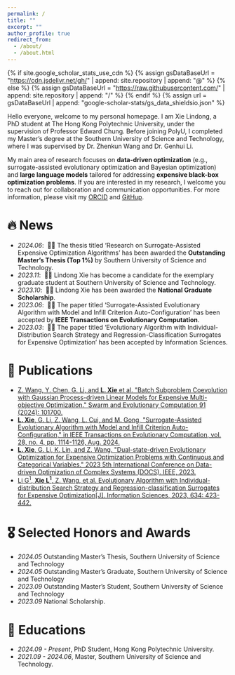 ```yaml
---
permalink: /
title: ""
excerpt: ""
author_profile: true
redirect_from: 
  - /about/
  - /about.html
---
```


{% if site.google_scholar_stats_use_cdn %}
{% assign gsDataBaseUrl = "https://cdn.jsdelivr.net/gh/" | append: site.repository | append: "@" %}
{% else %}
{% assign gsDataBaseUrl = "https://raw.githubusercontent.com/" | append: site.repository | append: "/" %}
{% endif %}
{% assign url = gsDataBaseUrl | append: "google-scholar-stats/gs_data_shieldsio.json" %}

<span class='anchor' id='about-me'></span>

Hello everyone, welcome to my personal homepage. I am Xie Lindong, a PhD student at The Hong Kong Polytechnic University, under the supervision of Professor Edward Chung. Before joining PolyU, I completed my Master’s degree at the Southern University of Science and Technology, where I was supervised by Dr. Zhenkun Wang and Dr. Genhui Li.

My main area of research focuses on **data-driven optimization** (e.g., surrogate-assisted evolutionary optimization and Bayesian optimization) and **large language models** tailored for addressing **expensive black-box optimization problems**. If you are interested in my research, I welcome you to reach out for collaboration and communication opportunities. For more information, please visit my [ORCID](https://orcid.org/my-orcid?orcid=0009-0004-2497-2338) and [GitHup](https://github.com/ForrestXie9).


# 🔥 News
- *2024.06*: &nbsp;🎉🎉 The thesis titled ‘Research on Surrogate-Assisted Expensive Optimization Algorithms’ has been awarded the **Outstanding Master’s Thesis (Top 1%)** by Southern University of Science and Technology.
- *2023.11*: &nbsp;🎉🎉 Lindong Xie has become a candidate for the exemplary graduate student at Southern University of Science and Technology.
- *2023.10*: &nbsp;🎉🎉 Lindong Xie has been awarded the **National Graduate Scholarship**.
- *2023.06*: &nbsp;🎉🎉 The paper titled ‘Surrogate-Assisted Evolutionary Algorithm with Model and Infill Criterion Auto-Configuration’ has been accepted by **IEEE Transactions on Evolutionary Computation**.
- *2023.03*: &nbsp;🎉🎉 The paper titled ‘Evolutionary Algorithm with Individual-Distribution Search Strategy and Regression-Classification Surrogates for Expensive Optimization’ has been accepted by Information Sciences.


# 📝 Publications 

<!--#<div class='paper-box'><div class='paper-box-image'><div><div class="badge">CVPR 2016</div><img src='images/500x300.png' alt="sym" width="100%"></div></div>
#<div class='paper-box-text' markdown="1">

#[Deep Residual Learning for Image Recognition](https://openaccess.thecvf.com/content_cvpr_2016/papers/He_Deep_Residual_Learning_CVPR_2016_paper.pdf)

#**Kaiming He**, Xiangyu Zhang, Shaoqing Ren, Jian Sun

#[**Project**](https://scholar.google.com/citations?view_op=view_citation&hl=zh-CN&user=DhtAFkwAAAAJ&citation_for_view=DhtAFkwAAAAJ:ALROH1vI_8AC) <strong><span class='show_paper_citations' data='DhtAFkwAAAAJ:ALROH1vI_8AC'>#</span></strong>
#- Lorem ipsum dolor sit amet, consectetur adipiscing elit. Vivamus ornare aliquet ipsum, ac tempus justo dapibus sit amet. 
#</div>
#</div> -->
- [Z. Wang, Y. Chen, G. Li, and **L. Xie** et al. "Batch Subproblem Coevolution with Gaussian Process-driven Linear Models for Expensive Multi-objective Optimization." Swarm and Evolutionary Computation 91 (2024): 101700.](https://www.sciencedirect.com/science/article/pii/S2210650224002384)
- [**L. Xie**, G. Li, Z. Wang, L. Cui, and M. Gong, "Surrogate-Assisted Evolutionary Algorithm with Model and Infill Criterion Auto-Configuration," in IEEE Transactions on Evolutionary Computation, vol. 28, no. 4, pp. 1114-1126, Aug. 2024.](https://ieeexplore.ieee.org/abstract/document/10171212)
- [**L. Xie**, G. Li, K. Lin, and Z. Wang. "Dual-state-driven Evolutionary Optimization for Expensive Optimization Problems with Continuous and Categorical Variables." 2023 5th International Conference on Data-driven Optimization of Complex Systems (DOCS). IEEE, 2023.](https://ieeexplore.ieee.org/abstract/document/10294894)
- [Li G<sup>1</sup>, **Xie L<sup>1</sup>**, Z. Wang, et al. Evolutionary Algorithm with Individual-distribution Search Strategy and Regression-classification Surrogates for Expensive Optimization[J]. Information Sciences, 2023, 634: 423-442.](https://www.sciencedirect.com/science/article/pii/S0020025523004255)

# 🎖 Selected Honors and Awards
- *2024.05* Outstanding Master’s Thesis, Southern University of Science and Technology
- *2024.05* Outstanding Master’s Graduate, Southern University of Science and Technology
- *2023.09* Outstanding Master’s Student, Southern University of Science and Technology
- *2023.09* National Scholarship.

# 📖 Educations
- *2024.09 - Present*, PhD Student, Hong Kong Polytechnic University. 
- *2021.09 - 2024.06*, Master, Southern University of Science and Technology. 



